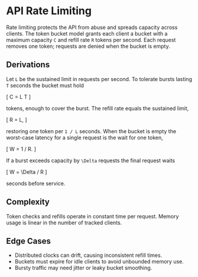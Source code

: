 # API Rate Limiting

Rate limiting protects the API from abuse and spreads capacity across
clients. The token bucket model grants each client a bucket with a
maximum capacity ``C`` and refill rate ``R`` tokens per second. Each
request removes one token; requests are denied when the bucket is empty.

## Derivations

Let ``L`` be the sustained limit in requests per second. To tolerate
bursts lasting ``T`` seconds the bucket must hold

\[
C = L T
\]

tokens, enough to cover the burst. The refill rate equals the sustained
limit,

\[
R = L,
\]

restoring one token per ``1 / L`` seconds. When the bucket is empty the
worst-case latency for a single request is the wait for one token,

\[
W = 1 / R.
\]

If a burst exceeds capacity by ``\Delta`` requests the final request
waits

\[
W = \Delta / R
\]

seconds before service.

## Complexity

Token checks and refills operate in constant time per request. Memory
usage is linear in the number of tracked clients.

## Edge Cases

- Distributed clocks can drift, causing inconsistent refill times.
- Buckets must expire for idle clients to avoid unbounded memory use.
- Bursty traffic may need jitter or leaky bucket smoothing.
